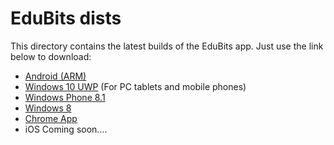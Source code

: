 # EduBits dists
This directory contains the latest builds of the EduBits app. Just use the link below to download:

* [Android (ARM)](edubits.Android.arm.apk)
* [Windows 10 UWP](edubits-Windows10.uwp.zip) (For PC tablets and mobile phones)
* [Windows Phone 8.1](edubits.windows.phone,8.1.zip)
* [Windows 8](edubits.windows8.zip)
* [Chrome App](edubits.chrome.zip)
* iOS Coming soon....